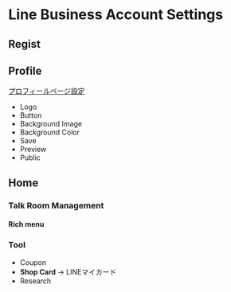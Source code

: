 # Line Business Account Settings

## Regist


## Profile

[プロフィールページ設定](https://page.line.biz/account-page/787550420700424/profile)

* Logo 
* Button
* Background Image
* Background Color
* Save
* Preview
* Public

## Home

### Talk Room Management

#### Rich menu

### Tool

* Coupon
* **Shop Card** → LINEマイカード
* Research


